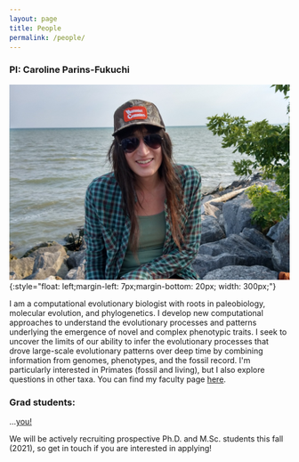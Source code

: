 ```yaml
---
layout: page
title: People
permalink: /people/
---
```



### PI: Caroline Parins-Fukuchi

![cpf](/assets/img/CPF_crop.jpg){:style="float: left;margin-left: 7px;margin-bottom: 20px; width: 300px;"}  

I am a computational evolutionary biologist with roots in paleobiology, molecular evolution, and phylogenetics. I develop new computational approaches to understand the evolutionary processes and patterns underlying the emergence of novel and complex phenotypic traits. I seek to uncover the limits of our ability to infer the evolutionary processes that drove large-scale evolutionary patterns over deep time by combining information from genomes, phenotypes, and the fossil record. I'm particularly interested in Primates (fossil and living), but I also explore questions in other taxa. You can find my faculty page [here](https://eeb.utoronto.ca/profile/parins-fukuchi-caroline/).

### Grad students:

...[you!](mailto:c.parinsfukuchi@utoronto.ca) 

We will be actively recruiting prospective Ph.D. and M.Sc. students this fall (2021), so get in touch if you are interested in applying!
